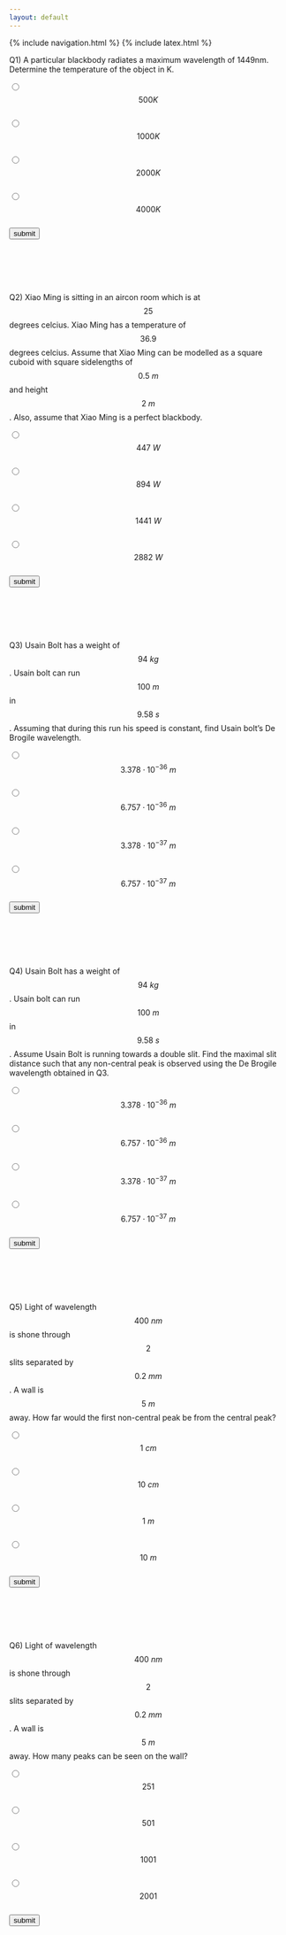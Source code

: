 ```yaml
---
layout: default
---
```


{% include navigation.html %}
{% include latex.html %}

Q1) A particular blackbody radiates a maximum wavelength of 1449nm. Determine the temperature of the object in K.  <br>

<input type="radio" name="q1" value="0"> $$500K$$ <br>
<input type="radio" name="q1" value="0"> $$1000K$$ <br>
<input type="radio" name="q1" value="1"> $$2000K$$ <br>
<input type="radio" name="q1" value="0" > $$4000K$$ <br>
<input id="submit1" type="button" value="submit"> <br>
<p id="res1"> </p>
<br>
<br>
<br>
<br>

<script>
var correct = new Audio('audio/AC.mp3');
var wrong = new Audio('audio/WA.mp3');
document.getElementById("submit1").addEventListener("click", function () {
  var score=document.querySelector('input[name="q1"]:checked').value
  
  if (score=="1"){
  	document.getElementById("res1").innerHTML="CORRECT"
  	correct.play();
  }
  else{
  	document.getElementById("res1").innerHTML="WRONG"
  	wrong.play();
  }
});
</script>



Q2) Xiao Ming is sitting in an aircon room which is at $$25$$ degrees celcius. Xiao Ming has a temperature of $$36.9$$ degrees celcius. Assume that Xiao Ming can be modelled as a square cuboid with square sidelengths of $$0.5~m$$ and height $$2~m$$. Also, assume that Xiao Ming is a perfect blackbody. <br>

<input type="radio" name="q2" value="1"> $$447~W$$ <br>
<input type="radio" name="q2" value="0"> $$894~W$$ <br>
<input type="radio" name="q2" value="0"> $$1441~W$$ <br>
<input type="radio" name="q2" value="0" > $$2882~W$$ <br>
<input id="submit2" type="button" value="submit"> <br>
<p id="res2"> </p>
<br>
<br>
<br>
<br>

<script>
var correct = new Audio('audio/AC.mp3');
var wrong = new Audio('audio/WA.mp3');
document.getElementById("submit2").addEventListener("click", function () {
  var score=document.querySelector('input[name="q2"]:checked').value
  
  if (score=="1"){
  	document.getElementById("res2").innerHTML="CORRECT"
  	correct.play();
  }
  else{
  	document.getElementById("res2").innerHTML="WRONG"
  	wrong.play();
  }
});
</script>


Q3) Usain Bolt has a weight of $$94~kg$$. Usain bolt can run $$100~m$$ in $$9.58~s$$. Assuming that during this run his speed is constant, find Usain bolt’s De Brogile wavelength. <br>

<input type="radio" name="q3" value="0"> $$3.378 \cdot 10^{-36}~m$$ <br>
<input type="radio" name="q3" value="0"> $$6.757 \cdot 10^{-36}~m$$ <br>
<input type="radio" name="q3" value="0"> $$3.378 \cdot 10^{-37}~m$$ <br>
<input type="radio" name="q3" value="1" > $$6.757 \cdot 10^{-37}~m$$ <br>
<input id="submit3" type="button" value="submit">  <br>
<p id="res3"> </p>
<br>
<br>
<br>
<br>

<script>
var correct = new Audio('audio/AC.mp3');
var wrong = new Audio('audio/WA.mp3');
document.getElementById("submit3").addEventListener("click", function () {
  var score=document.querySelector('input[name="q3"]:checked').value
  
  if (score=="1"){
  	document.getElementById("res3").innerHTML="CORRECT"
  	correct.play();
  }
  else{
  	document.getElementById("res3").innerHTML="WRONG"
  	wrong.play();
  }
});
</script>



Q4) Usain Bolt has a weight of $$94~kg$$. Usain bolt can run $$100~m$$ in $$9.58~s$$. Assume Usain Bolt is running towards a double slit. Find the maximal slit distance such that any non-central peak is observed using the De Brogile wavelength obtained in Q3. <br>

<input type="radio" name="q4" value="0"> $$3.378 \cdot 10^{-36}~m$$ <br>
<input type="radio" name="q4" value="0"> $$6.757 \cdot 10^{-36}~m$$ <br>
<input type="radio" name="q4" value="0"> $$3.378 \cdot 10^{-37}~m$$ <br>
<input type="radio" name="q4" value="1" > $$6.757 \cdot 10^{-37}~m$$ <br>
<input id="submit4" type="button" value="submit">  <br>
<p id="res4"> </p>
<br>
<br>
<br>
<br>

<script>
var correct = new Audio('audio/AC.mp3');
var wrong = new Audio('audio/WA.mp3');
document.getElementById("submit4").addEventListener("click", function () {
  var score=document.querySelector('input[name="q4"]:checked').value
  
  if (score=="1"){
  	document.getElementById("res4").innerHTML="CORRECT"
  	correct.play();
  }
  else{
  	document.getElementById("res4").innerHTML="WRONG"
  	wrong.play();
  }
});
</script>


Q5) Light of wavelength $$400~nm$$ is shone through $$2$$ slits separated by $$0.2~mm$$. A wall is $$5~m$$ away. How far would the first non-central peak be from the central peak?
 <br>

<input type="radio" name="q5" value="1"> $$1~cm$$ <br>
<input type="radio" name="q5" value="0"> $$10~cm$$ <br>
<input type="radio" name="q5" value="0"> $$1~m$$ <br>
<input type="radio" name="q5" value="0" > $$10~m$$ <br>
<input id="submit5" type="button" value="submit"> <br>
<p id="res5"> </p>
<br>
<br>
<br>
<br>


<script>
var correct = new Audio('audio/AC.mp3');
var wrong = new Audio('audio/WA.mp3');
document.getElementById("submit5").addEventListener("click", function () {
  var score=document.querySelector('input[name="q5"]:checked').value
  
  if (score=="1"){
  	document.getElementById("res5").innerHTML="CORRECT"
  	correct.play();
  }
  else{
  	document.getElementById("res5").innerHTML="WRONG"
  	wrong.play();
  }
});
</script>

Q6) Light of wavelength $$400~nm$$ is shone through $$2$$ slits separated by $$0.2~mm$$. A wall is $$5~m$$ away. How many peaks can be seen on the wall?
 <br>

<input type="radio" name="q5" value="0"> $$251$$ <br>
<input type="radio" name="q5" value="0"> $$501$$ <br>
<input type="radio" name="q5" value="1"> $$1001$$ <br>
<input type="radio" name="q5" value="0" > $$2001$$ <br>
<input id="submit6" type="button" value="submit"> <br>
<p id="res6"> </p>
<br>
<br>
<br>
<br>


<script>
var correct = new Audio('audio/AC.mp3');
var wrong = new Audio('audio/WA.mp3');
document.getElementById("submit6").addEventListener("click", function () {
  var score=document.querySelector('input[name="q6"]:checked').value
  
  if (score=="1"){
  	document.getElementById("res6").innerHTML="CORRECT"
  	correct.play();
  }
  else{
  	document.getElementById("res6").innerHTML="WRONG"
  	wrong.play();
  }
});
</script>

